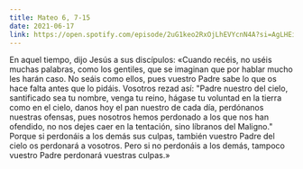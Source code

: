 ```yaml
---
title: Mateo 6, 7-15
date: 2021-06-17
link: https://open.spotify.com/episode/2uG1keo2RxOjLhEVYcnN4A?si=AgLHEiWUT-i-ma6thXB1rQ&dl_branch=1
---
```


En aquel tiempo, dijo Jesús a sus discípulos: «Cuando recéis, no uséis muchas palabras, como los gentiles, que se imaginan que por hablar mucho les harán caso. No seáis como ellos, pues vuestro Padre sabe lo que os hace falta antes que lo pidáis. Vosotros rezad así: "Padre nuestro del cielo, santificado sea tu nombre, venga tu reino, hágase tu voluntad en la tierra como en el cielo, danos hoy el pan nuestro de cada día, perdónanos nuestras ofensas, pues nosotros hemos perdonado a los que nos han ofendido, no nos dejes caer en la tentación, sino líbranos del Maligno." Porque si perdonáis a los demás sus culpas, también vuestro Padre del cielo os perdonará a vosotros. Pero si no perdonáis a los demás, tampoco vuestro Padre perdonará vuestras culpas.»
